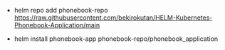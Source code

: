 - helm repo add phonebook-repo https://raw.githubusercontent.com/bekirokutan/HELM-Kubernetes-Phonebook-Application/main

- helm install phonebook-app phonebook-repo/phonebook_application

